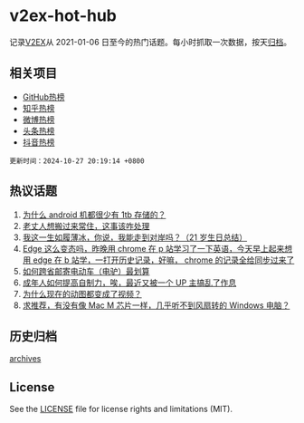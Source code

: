 # v2ex-hot-hub

 记录[V2EX](https://www.v2ex.com/)从 2021-01-06 日至今的热门话题。每小时抓取一次数据，按天[归档](archives)。
 
 ## 相关项目

- [GitHub热榜](https://github.com/lonnyzhang423/github-hot-hub)
- [知乎热榜](https://github.com/lonnyzhang423/zhihu-hot-hub)
- [微博热榜](https://github.com/lonnyzhang423/weibo-hot-hub)
- [头条热榜](https://github.com/lonnyzhang423/toutiao-hot-hub)
- [抖音热榜](https://github.com/lonnyzhang423/douyin-hot-hub)


 `更新时间：2024-10-27 20:19:14 +0800`

## 热议话题

1. [为什么 android 机都很少有 1tb 存储的？](https://www.v2ex.com/t/1083948)
1. [老丈人想搬过来常住，这事该咋处理](https://www.v2ex.com/t/1083958)
1. [我这一生如履薄冰，你说，我能走到对岸吗？（21 岁生日总结）](https://www.v2ex.com/t/1083931)
1. [Edge 这么变态吗，昨晚用 chrome 在 p 站学习了一下英语，今天早上起来想用 edge 在 b 站学，一打开历史记录，好嘛， chrome 的记录全给同步过来了](https://www.v2ex.com/t/1083955)
1. [如何跨省邮寄电动车（电驴）最划算](https://www.v2ex.com/t/1083983)
1. [成年人如何提高自制力，唉，最近又被一个 UP 主搞乱了作息](https://www.v2ex.com/t/1083954)
1. [为什么现在的动图都变成了视频？](https://www.v2ex.com/t/1083952)
1. [求推荐，有没有像 Mac M 芯片一样，几乎听不到风扇转的 Windows 电脑？](https://www.v2ex.com/t/1083900)

## 历史归档

[archives](archives)

## License

See the [LICENSE](LICENSE) file for license rights and limitations (MIT).
